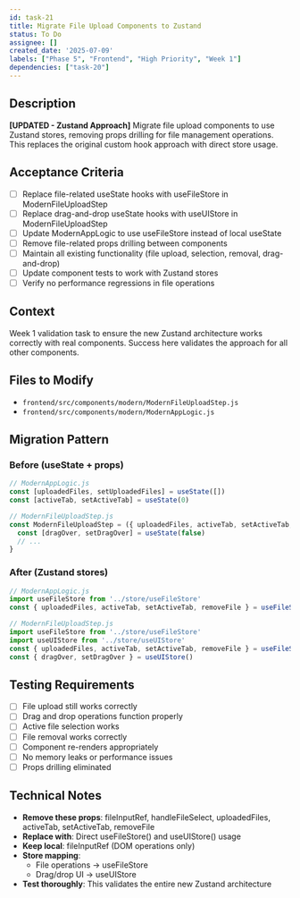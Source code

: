 ```yaml
---
id: task-21
title: Migrate File Upload Components to Zustand
status: To Do
assignee: []
created_date: '2025-07-09'
labels: ["Phase 5", "Frontend", "High Priority", "Week 1"]
dependencies: ["task-20"]
---
```


## Description

**[UPDATED - Zustand Approach]** Migrate file upload components to use Zustand stores, removing props drilling for file management operations. This replaces the original custom hook approach with direct store usage.

## Acceptance Criteria

- [ ] Replace file-related useState hooks with useFileStore in ModernFileUploadStep
- [ ] Replace drag-and-drop useState hooks with useUIStore in ModernFileUploadStep
- [ ] Update ModernAppLogic to use useFileStore instead of local useState
- [ ] Remove file-related props drilling between components
- [ ] Maintain all existing functionality (file upload, selection, removal, drag-and-drop)
- [ ] Update component tests to work with Zustand stores
- [ ] Verify no performance regressions in file operations

## Context

Week 1 validation task to ensure the new Zustand architecture works correctly with real components. Success here validates the approach for all other components.

## Files to Modify

- `frontend/src/components/modern/ModernFileUploadStep.js`
- `frontend/src/components/modern/ModernAppLogic.js`

## Migration Pattern

### Before (useState + props)
```javascript
// ModernAppLogic.js
const [uploadedFiles, setUploadedFiles] = useState([])
const [activeTab, setActiveTab] = useState(0)

// ModernFileUploadStep.js
const ModernFileUploadStep = ({ uploadedFiles, activeTab, setActiveTab, removeFile }) => {
  const [dragOver, setDragOver] = useState(false)
  // ...
}
```

### After (Zustand stores)
```javascript
// ModernAppLogic.js
import useFileStore from '../store/useFileStore'
const { uploadedFiles, activeTab, setActiveTab, removeFile } = useFileStore()

// ModernFileUploadStep.js
import useFileStore from '../store/useFileStore'
import useUIStore from '../store/useUIStore'
const { uploadedFiles, activeTab, setActiveTab, removeFile } = useFileStore()
const { dragOver, setDragOver } = useUIStore()
```

## Testing Requirements

- [ ] File upload still works correctly
- [ ] Drag and drop operations function properly
- [ ] Active file selection works
- [ ] File removal works correctly
- [ ] Component re-renders appropriately
- [ ] No memory leaks or performance issues
- [ ] Props drilling eliminated

## Technical Notes

- **Remove these props**: fileInputRef, handleFileSelect, uploadedFiles, activeTab, setActiveTab, removeFile
- **Replace with**: Direct useFileStore() and useUIStore() usage
- **Keep local**: fileInputRef (DOM operations only)
- **Store mapping**: 
  - File operations → useFileStore
  - Drag/drop UI → useUIStore
- **Test thoroughly**: This validates the entire new Zustand architecture